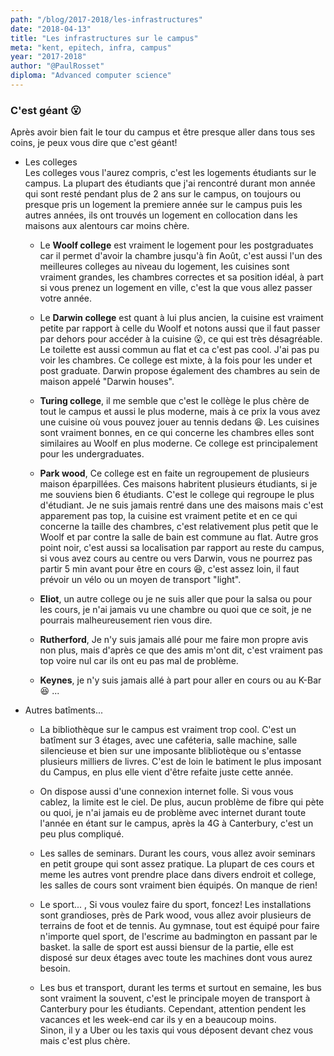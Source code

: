```yaml
---
path: "/blog/2017-2018/les-infrastructures"
date: "2018-04-13"
title: "Les infrastructures sur le campus"
meta: "kent, epitech, infra, campus"
year: "2017-2018"
author: "@PaulRosset"
diploma: "Advanced computer science"
---
```


### C'est géant 😮

Après avoir bien fait le tour du campus et être presque aller dans tous ses coins, je peux vous dire que c'est géant!

* Les colleges  
  Les colleges vous l'aurez compris, c'est les logements étudiants sur le campus. La plupart des étudiants que j'ai rencontré durant mon année qui sont resté pendant plus de 2 ans sur le campus, on toujours ou presque pris un logement la premiere année sur le campus puis les autres années, ils ont trouvés un logement en collocation dans les maisons aux alentours car moins chère.

  * Le **Woolf college** est vraiment le logement pour les postgraduates car il permet d'avoir la chambre jusqu'à fin Août, c'est aussi l'un des meilleures colleges au niveau du logement, les cuisines sont vraiment grandes, les chambres correctes et sa position idéal, à part si vous prenez un logement en ville, c'est la que vous allez passer votre année.

  * Le **Darwin college** est quant à lui plus ancien, la cuisine est vraiment petite par rapport à celle du Woolf et notons aussi que il faut passer par dehors pour accéder à la cuisine 😮, ce qui est très désagréable. Le toilette est aussi commun au flat et ca c'est pas cool. J'ai pas pu voir les chambres. Ce college est mixte, à la fois pour les under et post graduate. Darwin propose également des chambres au sein de maison appelé "Darwin houses".

  * **Turing college**, il me semble que c'est le collège le plus chère de tout le campus et aussi le plus moderne, mais à ce prix la vous avez une cuisine où vous pouvez jouer au tennis dedans 😆. Les cuisines sont vraiment bonnes, en ce qui concerne les chambres elles sont similaires au Woolf en plus moderne. Ce college est principalement pour les undergraduates.

  * **Park wood**, Ce college est en faite un regroupement de plusieurs maison éparpillées. Ces maisons habritent plusieurs étudiants, si je me souviens bien 6 étudiants. C'est le college qui regroupe le plus d'étudiant. Je ne suis jamais rentré dans une des maisons mais c'est apparement pas top, la cuisine est vraiment petite et en ce qui concerne la taille des chambres, c'est relativement plus petit que le Woolf et par contre la salle de bain est commune au flat.
    Autre gros point noir, c'est aussi sa localisation par rapport au reste du campus, si vous avez cours au centre ou vers Darwin, vous ne pourrez pas partir 5 min avant pour être en cours 😆, c'est assez loin, il faut prévoir un vélo ou un moyen de transport "light".

  * **Eliot**, un autre college ou je ne suis aller que pour la salsa ou pour les cours, je n'ai jamais vu une chambre ou quoi que ce soit, je ne pourrais malheureusement rien vous dire.

  * **Rutherford**, Je n'y suis jamais allé pour me faire mon propre avis non plus, mais d'après ce que des amis m'ont dit, c'est vraiment pas top voire nul car ils ont eu pas mal de problème.

  * **Keynes**, je n'y suis jamais allé à part pour aller en cours ou au K-Bar 😆 ...

* Autres batîments...

  * La bibliothèque sur le campus est vraiment trop cool. C'est un batîment sur 3 étages, avec une caféteria, salle machine, salle silencieuse et bien sur une imposante blibliotèque ou s'entasse plusieurs milliers de livres. C'est de loin le batiment le plus imposant du Campus, en plus elle vient d'être refaite juste cette année.

  * On dispose aussi d'une connexion internet folle. Si vous vous cablez, la limite est le ciel. De plus, aucun problème de fibre qui pète ou quoi, je n'ai jamais eu de problème avec internet durant toute l'année en étant sur le campus, après la 4G à Canterbury, c'est un peu plus compliqué.

  * Les salles de seminars. Durant les cours, vous allez avoir seminars en petit groupe qui sont assez pratique. La plupart de ces cours et meme les autres vont prendre place dans divers endroit et college, les salles de cours sont vraiment bien équipés. On manque de rien!

  * Le sport... , Si vous voulez faire du sport, foncez! Les installations sont grandioses, près de Park wood, vous allez avoir plusieurs de terrains de foot et de tennis. Au gymnase, tout est équipé pour faire n'importe quel sport, de l'escrime au badmington en passant par le basket. la salle de sport est aussi biensur de la partie, elle est disposé sur deux étages avec toute les machines dont vous aurez besoin.

  * Les bus et transport, durant les terms et surtout en semaine, les bus sont vraiment la souvent, c'est le principale moyen de transport à Canterbury pour les étudiants. Cependant, attention pendent les vacances et les week-end car ils y en a beaucoup moins.  
    Sinon, il y a Uber ou les taxis qui vous déposent devant chez vous mais c'est plus chère.
